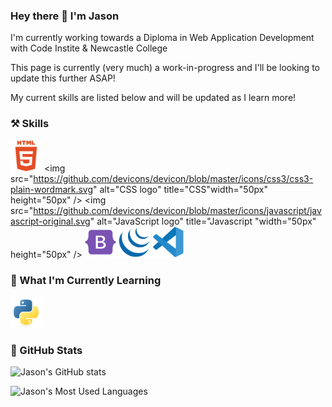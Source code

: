 ### Hey there 👋 I'm Jason

I'm currently working towards a Diploma in Web Application Development with Code Instite & Newcastle College

This page is currently (very much) a work-in-progress and I'll be looking to update this further ASAP! 

My current skills are listed below and will be updated as I learn more!

### ⚒️ Skills

<img src="https://github.com/devicons/devicon/blob/master/icons/html5/html5-plain-wordmark.svg" alt="HTML logo" title="HTML 5" width="50px" height="50px" /> <img src="https://github.com/devicons/devicon/blob/master/icons/css3/css3-plain-wordmark.svg" alt="CSS logo" title="CSS"width="50px" height="50px" />
<img src="https://github.com/devicons/devicon/blob/master/icons/javascript/javascript-original.svg" alt="JavaScript logo" title="Javascript "width="50px" height="50px" />
<img src="https://github.com/devicons/devicon/blob/master/icons/bootstrap/bootstrap-plain.svg" alt="Bootstrap logo" title="Bootstrap" width="50px" height="50px" />
<img src="https://github.com/devicons/devicon/blob/master/icons/jquery/jquery-original.svg" alt="JQuery logo" title="JQuery" width="50px" height="50px" />
<img src="https://github.com/devicons/devicon/blob/master/icons/vscode/vscode-original.svg" alt="VSCode logo" title="VSCode" width="50px" height="50px" />

### 📖 What I'm Currently Learning

<img src="https://github.com/devicons/devicon/blob/master/icons/python/python-original.svg" alt="Python logo" width="50px" height="50px" />

### 🚀 GitHub Stats 

![Jason's GitHub stats](https://github-readme-stats.vercel.app/api?username=Fatheed7&hide=contribs,prs&show_icons=true&theme=dracula)
                                                                                                                                       
![Jason's Most Used Languages](https://github-readme-stats.vercel.app/api/top-langs/?username=Fatheed7&layout=compact&theme=dracula)

